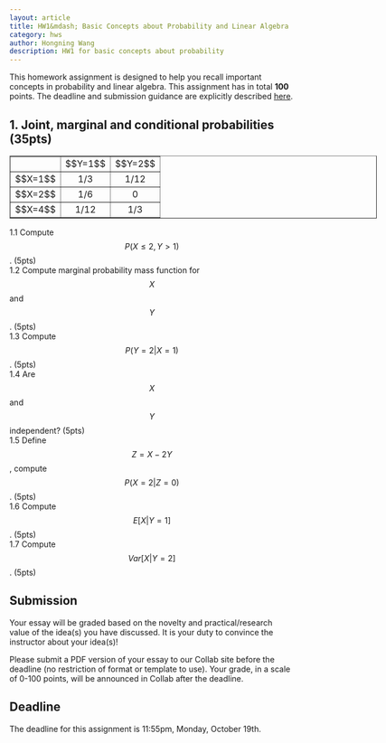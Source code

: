 ```yaml
---
layout: article     
title: HW1&mdash; Basic Concepts about Probability and Linear Algebra        
category: hws        
author: Hongning Wang
description: HW1 for basic concepts about probability      
---
```


This homework assignment is designed to help you recall important concepts in probability and linear algebra. This assignment has in total **100** points. The deadline and submission guidance are explicitly described [here](#time).

## 1. Joint, marginal and conditional probabilities (35pts)

<center>
<table border="1" style="width:650px;">
	<tr>
		<td align="center"></td>
		<td align="center">$$Y=1$$</td>
		<td align="center">$$Y=2$$</td>
	</tr>
	<tr>
		<td align="center">$$X=1$$</td>
		<td align="center">1/3</td>
		<td align="center">1/12</td>
	</tr>
	<tr>
		<td align="center">$$X=2$$</td>
		<td align="center">1/6</td>
		<td align="center">0</td>
	</tr>
	<tr>
		<td align="center">$$X=4$$</td>
		<td align="center">1/12</td>
		<td align="center">1/3</td>
	</tr>
</table>
</center> 

1.1 Compute $$P(X\le 2, Y>1)$$. (5pts)             
1.2 Compute marginal probability mass function for $$X$$ and $$Y$$. (5pts)                 
1.3 Compute $$P(Y=2|X=1)$$. (5pts)       
1.4 Are $$X$$ and $$Y$$ independent? (5pts)             
1.5 Define $$Z=X-2Y$$, compute $$P(X=2|Z=0)$$. (5pts)             
1.6 Compute $$E[X|Y=1]$$. (5pts)                   
1.7 Compute $$Var[X|Y=2]$$. (5pts)                         

## Submission

Your essay will be graded based on the novelty and practical/research value of the
idea(s) you have discussed. It is your duty to convince the instructor about your idea(s)! 

Please submit a PDF version of your essay to our Collab site before the deadline (no restriction of format or template to use). Your grade, in a scale of 0-100 points, will be announced in Collab after the deadline.

## <a name="time"></a> Deadline

The deadline for this assignment is 11:55pm, Monday, October 19th. 
   
